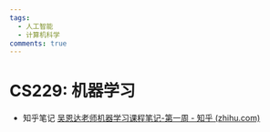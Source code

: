 ```yaml
---
tags:
  - 人工智能
  - 计算机科学
comments: true
---
```


# CS229: 机器学习

- 知乎笔记 [吴恩达老师机器学习课程笔记-第一周 - 知乎 (zhihu.com)](https://zhuanlan.zhihu.com/p/43490782)